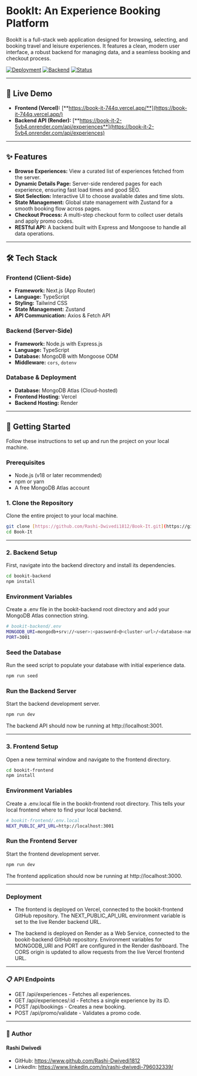# BookIt: An Experience Booking Platform

BookIt is a full-stack web application designed for browsing, selecting, and booking travel and leisure experiences. It features a clean, modern user interface, a robust backend for managing data, and a seamless booking and checkout process.

[![Deployment](https://img.shields.io/badge/Vercel-000000?style=for-the-badge&logo=vercel&logoColor=white)](https://book-it-744q.vercel.app)
[![Backend](https://img.shields.io/badge/Render-46E3B7?style=for-the-badge&logo=render&logoColor=white)](https://book-it-2-5vb4.onrender.com/api/experiences)
[![Status](https://img.shields.io/badge/Status-Complete-success?style=for-the-badge)]()

---

## 🔴 Live Demo

* **Frontend (Vercel):** [**https://book-it-744q.vercel.app/**](https://book-it-744q.vercel.app/)
* **Backend API (Render):** [**https://book-it-2-5vb4.onrender.com/api/experiences**](https://book-it-2-5vb4.onrender.com/api/experiences)

---

## ✨ Features

* **Browse Experiences:** View a curated list of experiences fetched from the server.
* **Dynamic Details Page:** Server-side rendered pages for each experience, ensuring fast load times and good SEO.
* **Slot Selection:** Interactive UI to choose available dates and time slots.
* **State Management:** Global state management with Zustand for a smooth booking flow across pages.
* **Checkout Process:** A multi-step checkout form to collect user details and apply promo codes.
* **RESTful API:** A backend built with Express and Mongoose to handle all data operations.

---

## 🛠️ Tech Stack

### Frontend (Client-Side)

* **Framework:** Next.js (App Router)
* **Language:** TypeScript
* **Styling:** Tailwind CSS
* **State Management:** Zustand
* **API Communication:** Axios & Fetch API

### Backend (Server-Side)

* **Framework:** Node.js with Express.js
* **Language:** TypeScript
* **Database:** MongoDB with Mongoose ODM
* **Middleware:** `cors`, `dotenv`



### Database & Deployment

* **Database:** MongoDB Atlas (Cloud-hosted)
* **Frontend Hosting:** Vercel
* **Backend Hosting:** Render

---

## 🚀 Getting Started

Follow these instructions to set up and run the project on your local machine.

### Prerequisites

* Node.js (v18 or later recommended)
* npm or yarn
* A free MongoDB Atlas account

### 1. Clone the Repository

Clone the entire project to your local machine.

```bash
git clone [https://github.com/Rashi-Dwivedi1812/Book-It.git](https://github.com/Rashi-Dwivedi1812/Book-It.git)
cd Book-It
```
---
### 2. Backend Setup
First, navigate into the backend directory and install its dependencies.
```bash
cd bookit-backend
npm install
```
### Environment Variables
Create a .env file in the bookit-backend root directory and add your MongoDB Atlas connection string.
```bash
# bookit-backend/.env
MONGODB_URI=mongodb+srv://<user>:<password>@<cluster-url>/<database-name>?retryWrites=true&w=majority
PORT=3001
```
### Seed the Database
Run the seed script to populate your database with initial experience data.
```bash
npm run seed
```
### Run the Backend Server
Start the backend development server.
```bash
npm run dev
```
The backend API should now be running at http://localhost:3001.

---
### 3. Frontend Setup
Open a new terminal window and navigate to the frontend directory.
```bash
cd bookit-frontend
npm install
```
### Environment Variables
Create a .env.local file in the bookit-frontend root directory. This tells your local frontend where to find your local backend.
```bash
# bookit-frontend/.env.local
NEXT_PUBLIC_API_URL=http://localhost:3001
```
### Run the Frontend Server
Start the frontend development server.
```bash
npm run dev
```
The frontend application should now be running at http://localhost:3000.

---
### Deployment
* The frontend is deployed on Vercel, connected to the bookit-frontend GitHub repository. The NEXT_PUBLIC_API_URL environment variable is set to the live Render backend URL.

* The backend is deployed on Render as a Web Service, connected to the bookit-backend GitHub repository. Environment variables for MONGODB_URI and PORT are configured in the Render dashboard. The CORS origin is updated to allow requests from the live Vercel frontend URL.

---

### 📋 API Endpoints
* GET /api/experiences - Fetches all experiences.
* GET /api/experiences/:id - Fetches a single experience by its ID.
* POST /api/bookings - Creates a new booking.
* POST /api/promo/validate - Validates a promo code.

---

### 👤 Author
#### Rashi Dwivedi

* GitHub: https://www.github.com/Rashi-Dwivedi1812
* LinkedIn: https://www.linkedin.com/in/rashi-dwivedi-796032339/
